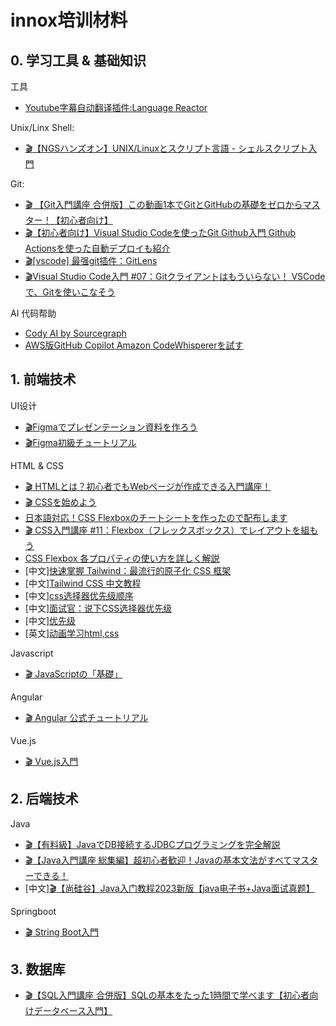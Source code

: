# innox培训材料
## 0. 学习工具 & 基础知识

工具
- [Youtube字幕自动翻译插件:Language Reactor](https://chrome.google.com/webstore/detail/language-reactor/hoombieeljmmljlkjmnheibnpciblicm)

Unix/Linx Shell:
- [:clapper:【NGSハンズオン】UNIX/Linuxとスクリプト言語 - シェルスクリプト入門](https://www.youtube.com/watch?v=eISlS3VsI_I)

Git:
- [:clapper: 【Git入門講座 合併版】この動画1本でGitとGitHubの基礎をゼロからマスター！【初心者向け】](https://www.youtube.com/watch?v=WHwuNP4kalU)
- [:clapper:【初心者向け】Visual Studio Codeを使ったGit Github入門 Github Actionsを使った自動デプロイも紹介](https://www.youtube.com/watch?v=hdpMw3hyQq4)
- [:clapper:[vscode] 最强git插件：GitLens](https://www.youtube.com/watch?v=pfgFU2JKnI8)
- [:clapper:Visual Studio Code入門 #07：Gitクライアントはもういらない！ VSCodeで、Gitを使いこなそう](https://www.youtube.com/watch?v=vMZ0C06soxA)

AI 代码帮助
- [Cody AI by Sourcegraph](https://marketplace.visualstudio.com/items?itemName=sourcegraph.cody-ai)
- [AWS版GitHub Copilot Amazon CodeWhispererを試す](https://maasaablog.com/integrated-development-environment/visual-studio-code/6121/)

## 1. 前端技术
UI设计
- [:clapper:Figmaでプレゼンテーション資料を作ろう](https://www.youtube.com/watch?v=RdxClGSg4iE)
- [:clapper:Figma初級チュートリアル](https://www.youtube.com/playlist?list=PLpe817jgOmIr0Hkx1RxsHRtnVVrj5Mjtz)


HTML & CSS
- [:clapper: HTMLとは？初心者でもWebページが作成できる入門講座！](https://www.youtube.com/watch?v=HX3sOdy0oHs)
- [:clapper: CSSを始めよう](https://www.youtube.com/playlist?list=PLCyDm9NTxdhJodZ5MH_EeLQ_ET472cco5)
- [日本語対応！CSS Flexboxのチートシートを作ったので配布します](https://www.webcreatorbox.com/tech/css-flexbox-cheat-sheet)
- [:clapper: CSS入門講座 #11：Flexbox（フレックスボックス）でレイアウトを組もう](https://www.youtube.com/watch?v=UF5SDgT2eTc)
- [CSS Flexbox 各プロパティの使い方を詳しく解説](https://coliss.com/articles/build-websites/operation/css/css3-flexbox-properties-by-scotch.html)
- [中文][快速掌握 Tailwind：最流行的原子化 CSS 框架](https://juejin.cn/post/7231539903649398843)
- [中文][Tailwind CSS 中文教程](https://www.w3cschool.cn/tailwind_css/)
- [中文][css选择器优先级顺序](https://worktile.com/kb/ask/29577.html#:~:text=CSS%E9%80%89%E6%8B%A9%E5%99%A8%E7%9A%84%E4%BC%98%E5%85%88,%E8%87%AA%E5%AE%9A%E4%B9%89%E5%B1%9E%E6%80%A7%E5%92%8C%E7%BB%A7%E6%89%BF%E3%80%82)
- [中文][面试官：说下CSS选择器优先级](https://juejin.cn/post/6844904159305531406)
- [中文][优先级](https://developer.mozilla.org/zh-CN/docs/Web/CSS/Specificity)
- [英文][动画学习html,css](https://www.anilearn.dev/css/box-model)

Javascript
- [:clapper: JavaScriptの「基礎」](https://www.youtube.com/watch?v=E08jeQBa1D0)

Angular
- [:clapper: Angular 公式チュートリアル](https://www.youtube.com/watch?v=GFG3c-dIR5Q)

Vue.js
- [:clapper: Vue.js入門](https://www.youtube.com/playlist?list=PLh6V6_7fbbo-SZYHHBVFstU2tp0dDZMAW)



## 2. 后端技术

Java
- [:clapper:【有料級】JavaでDB接続するJDBCプログラミングを完全解説](https://www.youtube.com/watch?v=wu4YCDyJFPg)
- [:clapper:【Java入門講座 総集編】超初心者歓迎！Javaの基本文法がすべてマスターできる！](https://www.youtube.com/watch?v=BBKVCkdqS8g)
- [中文][:clapper:【尚硅谷】Java入门教程2023新版【java电子书+Java面试真题】](https://www.youtube.com/playlist?list=PLmOn9nNkQxJG_AbAUeyAPH3fO0i_APAM9)



Springboot
- [:clapper: String Boot入門](https://www.youtube.com/playlist?list=PLhFoWnF68aPRjK1owzX811iR3K3y-ZcRA)

## 3. 数据库

- [:clapper:【SQL入門講座 合併版】SQLの基本をたった1時間で学べます【初心者向けデータベース入門】](https://www.youtube.com/watch?v=v-Mb2voyTbc)
